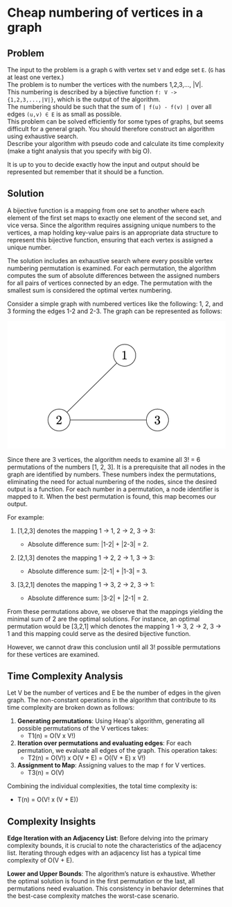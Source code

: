 # Cheap numbering of vertices in a graph

## Problem

The input to the problem is a graph `G` with vertex set `V` and edge set `E`. (`G` has at least one vertex.)  
The problem is to number the vertices with the numbers 1,2,3,..., |V|.  
This numbering is described by a bijective function `f: V -> {1,2,3,...,|V|}`, which is the output of the algorithm.  
The numbering should be such that the sum of `| f(u) - f(v) |` over all edges `(u,v) ∈ E` is as small as possible.  
This problem can be solved efficiently for some types of graphs, but seems difficult for a general graph. You should therefore construct an algorithm using exhaustive search.  
Describe your algorithm with pseudo code and calculate its time complexity (make a tight analysis that you specify with big O).  

It is up to you to decide exactly how the input and output should be represented but remember that it should be a function.

## Solution

A bijective function is a mapping from one set to another where each element of the first set maps to exactly one element of the second set, and vice versa. Since the algorithm requires assigning unique numbers to the vertices, a map holding key-value pairs is an appropriate data structure to represent this bijective function, ensuring that each vertex is assigned a unique number.

The solution includes an exhaustive search where every possible vertex numbering permutation is examined. For each permutation, the algorithm computes the sum of absolute differences between the assigned numbers for all pairs of vertices connected by an edge. The permutation with the smallest sum is considered the optimal vertex numbering.

Consider a simple graph with numbered vertices like the following: 1, 2, and 3 forming the edges 1-2 and 2-3. The graph can be represented as follows:

![Simple Graph Representation](graph.png)

Since there are 3 vertices, the algorithm needs to examine all 3! = 6 permutations of the numbers [1, 2, 3]. It is a prerequisite that all nodes in the graph are identified by numbers. These numbers index the permutations, eliminating the need for actual numbering of the nodes, since the desired output is a function. For each number in a permutation, a node identifier is mapped to it. When the best permutation is found, this map becomes our output.

For example:

1. [1,2,3] denotes the mapping 1 -> 1, 2 -> 2, 3 -> 3:
    - Absolute difference sum: |1-2| + |2-3| = 2.

2. [2,1,3] denotes the mapping 1 -> 2, 2 -> 1, 3 -> 3:
    - Absolute difference sum: |2-1| + |1-3| = 3.

3. [3,2,1] denotes the mapping 1 -> 3, 2 -> 2, 3 -> 1:
    - Absolute difference sum: |3-2| + |2-1| = 2.

From these permutations above, we observe that the mappings yielding the minimal sum of 2 are the optimal solutions. For instance, an optimal permutation would be [3,2,1] which denotes the mapping 1 -> 3, 2 -> 2, 3 -> 1 and this mapping could serve as the desired bijective function.

However, we cannot draw this conclusion until all 3! possible permutations for these vertices are examined.

## Time Complexity Analysis

Let V be the number of vertices and E be the number of edges in the given graph. The non-constant operations in the algorithm that contribute to its time complexity are broken down as follows:

1. **Generating permutations**: Using Heap's algorithm, generating all possible permutations of the V vertices takes:
    - T1(n) = O(V x V!)
2. **Iteration over permutations and evaluating edges**: For each permutation, we evaluate all edges of the graph. This operation takes:
    - T2(n) = O(V!) x O(V + E) = O((V + E) x V!)
3. **Assignment to Map**: Assigning values to the map `f` for V vertices.
    - T3(n) = O(V)

Combining the individual complexities, the total time complexity is:
- T(n) = O(V! x (V + E))

## Complexity Insights

**Edge Iteration with an Adjacency List**: Before delving into the primary complexity bounds, it is crucial to note the characteristics of the adjacency list. Iterating through edges with an adjacency list has a typical time complexity of O(V + E). 

**Lower and Upper Bounds**: The algorithm’s nature is exhaustive. Whether the optimal solution is found in the first permutation or the last, all permutations need evaluation. This consistency in behavior determines that the best-case complexity matches the worst-case scenario.
